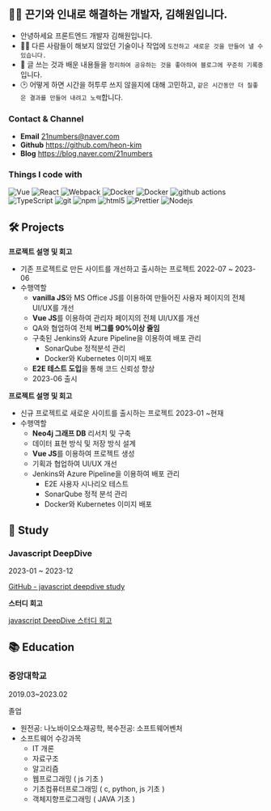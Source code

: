 ## 👋🏻 끈기와 인내로 해결하는 개발자, 김해원입니다.

- 안녕하세요 프론트엔드 개발자 김해원입니다.
- 🏃🏻 다른 사람들이 해보지 않았던 기술이나 작업에 `도전하고 새로운 것을 만들어 낼 수 있습니다.`
- 📝 글 쓰는 것과 배운 내용들을 `정리하여 공유하는 것을 좋아하여 블로그에 꾸준히 기록중`입니다.
- 🕑 어떻게 하면 시간을 허투루 쓰지 않을지에 대해 고민하고, `같은 시간동안 더 질좋은 결과를 만들어 내려고 노력`합니다.

### Contact & Channel

- **Email** 21numbers@naver.com
- **Github** https://github.com/heon-kim
- **Blog** https://blog.naver.com/21numbers

### Things I code with
<p>
  <img alt="Vue" src="https://img.shields.io/badge/-Vue.js-35495E?style=flat-square&logo=react&logoColor=white" />
  <img alt="React" src="https://img.shields.io/badge/-React-45b8d8?style=flat-square&logo=react&logoColor=white" />
  <img alt="Webpack" src="https://img.shields.io/badge/-Webpack-8DD6F9?style=flat-square&logo=webpack&logoColor=white" /> 
  <img alt="Docker" src="https://img.shields.io/badge/-Docker-46a2f1?style=flat-square&logo=docker&logoColor=white" />
  <img alt="Docker" src="https://img.shields.io/badge/-Kubernetes-808080?style=flat-square&logo=docker&logoColor=white" />
  <img alt="github actions" src="https://img.shields.io/badge/-Github_Actions-2088FF?style=flat-square&logo=github-actions&logoColor=white" />
  <img alt="TypeScript" src="https://img.shields.io/badge/-TypeScript-007ACC?style=flat-square&logo=typescript&logoColor=white" />
  <img alt="git" src="https://img.shields.io/badge/-Git-F05032?style=flat-square&logo=git&logoColor=white" />
  <img alt="npm" src="https://img.shields.io/badge/-NPM-CB3837?style=flat-square&logo=npm&logoColor=white" />
  <img alt="html5" src="https://img.shields.io/badge/-HTML5-E34F26?style=flat-square&logo=html5&logoColor=white" />
  <img alt="Prettier" src="https://img.shields.io/badge/-Prettier-F7B93E?style=flat-square&logo=prettier&logoColor=white" />
  <img alt="Nodejs" src="https://img.shields.io/badge/-Nodejs-43853d?style=flat-square&logo=Node.js&logoColor=white" />
</p>


## 🛠 Projects

**프로젝트 설명 및 회고**

- 기존 프로젝트로 만든 사이트를 개선하고 출시하는 프로젝트
  2022-07 ~ 2023-06
- 수행역할
  - **vanilla JS**와 MS Office JS를 이용하여 만들어진 사용자 페이지의 전체 UI/UX를 개선
  - **Vue JS**를 이용하여 관리자 페이지의 전체 UI/UX를 개선
  - QA와 협업하여 전체 **버그를 90%이상 줄임**
  - 구축된 Jenkins와 Azure Pipeline을 이용하여 배포 관리
    - SonarQube 정적분석 관리
    - Docker와 Kubernetes 이미지 배포
  - **E2E 테스트 도입**을 통해 코드 신뢰성 향상
  - 2023-06 출시


**프로젝트 설명 및 회고**

- 신규 프로젝트로 새로운 사이트를 출시하는 프로젝트
  2023-01 ~현재
- 수행역할
  - **Neo4j 그래프 DB** 리서치 및 구축
  - 데이터 표현 방식 및 저장 방식 설계
  - **Vue JS**를 이용하여 프로젝트 생성
  - 기획과 협업하여 UI/UX 개선
  - Jenkins와 Azure Pipeline을 이용하여 배포 관리
    - E2E 사용자 시나리오 테스트
    - SonarQube 정적 분석 관리
    - Docker와 Kubernetes 이미지 배포


## 📖 Study


### Javascript DeepDive

2023-01 ~ 2023-12

[GitHub - javascript deepdive study](https://github.com/Javascript-sc/javascript-deepdive/tree/master)

**스터디 회고**

[javascript DeepDive 스터디 회고](https://heon-kim.github.io/study/2024-03-09-js-study/)


## 📚 Education


### 중앙대학교

2019.03~2023.02

졸업

- 원전공: 나노바이오소재공학, 복수전공: 소프트웨어벤처
- 소프트웨어 수강과목
  - IT 개론
  - 자료구조
  - 알고리즘
  - 웹프로그래밍 ( js 기초 )
  - 기초컴퓨터프로그래밍 ( c, python, js 기초 )
  - 객체지향프로그래밍 ( JAVA 기초 )
